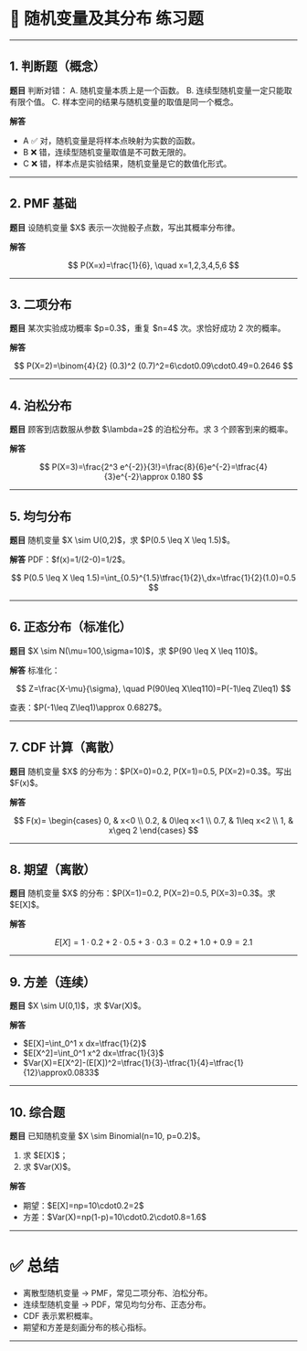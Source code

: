 
# 📘 随机变量及其分布 练习题

---

## 1. 判断题（概念）

**题目**
判断对错：
A. 随机变量本质上是一个函数。
B. 连续型随机变量一定只能取有限个值。
C. 样本空间的结果与随机变量的取值是同一个概念。

**解答**

* A ✅ 对，随机变量是将样本点映射为实数的函数。
* B ❌ 错，连续型随机变量取值是不可数无限的。
* C ❌ 错，样本点是实验结果，随机变量是它的数值化形式。

---

## 2. PMF 基础

**题目**
设随机变量 \$X\$ 表示一次抛骰子点数，写出其概率分布律。

**解答**

$$
P(X=x)=\frac{1}{6}, \quad x=1,2,3,4,5,6
$$

---

## 3. 二项分布

**题目**
某次实验成功概率 \$p=0.3\$，重复 \$n=4\$ 次。求恰好成功 2 次的概率。

**解答**

$$
P(X=2)=\binom{4}{2} (0.3)^2 (0.7)^2=6\cdot0.09\cdot0.49=0.2646
$$

---

## 4. 泊松分布

**题目**
顾客到店数服从参数 \$\lambda=2\$ 的泊松分布。求 3 个顾客到来的概率。

**解答**

$$
P(X=3)=\frac{2^3 e^{-2}}{3!}=\frac{8}{6}e^{-2}=\tfrac{4}{3}e^{-2}\approx 0.180
$$

---

## 5. 均匀分布

**题目**
随机变量 \$X \sim U(0,2)\$，求 \$P(0.5 \leq X \leq 1.5)\$。

**解答**
PDF：\$f(x)=1/(2-0)=1/2\$。

$$
P(0.5 \leq X \leq 1.5)=\int_{0.5}^{1.5}\tfrac{1}{2}\,dx=\tfrac{1}{2}(1.0)=0.5
$$

---

## 6. 正态分布（标准化）

**题目**
\$X \sim N(\mu=100,\sigma=10)\$，求 \$P(90 \leq X \leq 110)\$。

**解答**
标准化：

$$
Z=\frac{X-\mu}{\sigma}, \quad P(90\leq X\leq110)=P(-1\leq Z\leq1)
$$

查表：\$P(-1\leq Z\leq1)\approx 0.6827\$。

---

## 7. CDF 计算（离散）

**题目**
随机变量 \$X\$ 的分布为：\$P(X=0)=0.2, P(X=1)=0.5, P(X=2)=0.3\$。写出 \$F(x)\$。

**解答**

$$
F(x)=
\begin{cases}
0, & x<0 \\
0.2, & 0\leq x<1 \\
0.7, & 1\leq x<2 \\
1, & x\geq 2
\end{cases}
$$

---

## 8. 期望（离散）

**题目**
随机变量 \$X\$ 的分布：\$P(X=1)=0.2, P(X=2)=0.5, P(X=3)=0.3\$。求 \$E\[X]\$。

**解答**

$$
E[X]=1\cdot0.2+2\cdot0.5+3\cdot0.3=0.2+1.0+0.9=2.1
$$

---

## 9. 方差（连续）

**题目**
\$X \sim U(0,1)\$，求 \$Var(X)\$。

**解答**

* \$E\[X]=\int\_0^1 x dx=\tfrac{1}{2}\$
* \$E\[X^2]=\int\_0^1 x^2 dx=\tfrac{1}{3}\$
* \$Var(X)=E\[X^2]-(E\[X])^2=\tfrac{1}{3}-\tfrac{1}{4}=\tfrac{1}{12}\approx0.0833\$

---

## 10. 综合题

**题目**
已知随机变量 \$X \sim Binomial(n=10, p=0.2)\$。

1. 求 \$E\[X]\$；
2. 求 \$Var(X)\$。

**解答**

* 期望：\$E\[X]=np=10\cdot0.2=2\$
* 方差：\$Var(X)=np(1-p)=10\cdot0.2\cdot0.8=1.6\$

---

# ✅ 总结

* 离散型随机变量 → PMF，常见二项分布、泊松分布。
* 连续型随机变量 → PDF，常见均匀分布、正态分布。
* CDF 表示累积概率。
* 期望和方差是刻画分布的核心指标。

---



